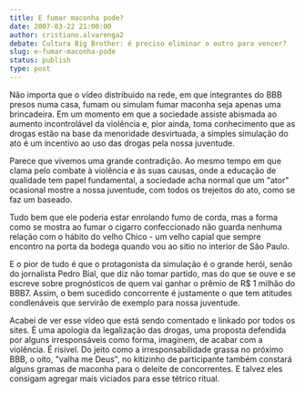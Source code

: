 ```yaml
---
title: E fumar maconha pode?
date: 2007-03-22 21:00:00
author: cristiano.alvarenga2
debate: Cultura Big Brother: é preciso eliminar o outro para vencer?
slug: e-fumar-maconha-pode
status: publish 
type: post
---
```


  

Não importa que o vídeo distribuido na rede, em que integrantes do BBB presos numa casa, fumam ou simulam fumar maconha seja apenas uma brincadeira. Em um momento em que a sociedade assiste abismada ao aumento incontrolável da violência e, pior ainda, toma conhecimento que as drogas estão na base da menoridade desvirtuada, a simples simulação do ato é um incentivo ao uso das drogas pela nossa juventude.  

  

Parece que vivemos uma grande contradição. Ao mesmo tempo em que clama pelo combate à violência e às suas causas, onde a educação de qualidade tem papel fundamental, a sociedade acha normal que um "ator" ocasional mostre a nossa juventude, com todos os trejeitos do ato, como se faz um baseado.  

  

 Tudo bem que ele poderia estar enrolando fumo de corda, mas a forma como se mostra ao fumar o cigarro confeccionado não guarda nenhuma relação com o hábito do velho Chico - um velho capial que sempre encontro na porta da bodega quando vou ao sítio no interior de São Paulo.  

  

E o pior de tudo é que o protagonista da simulação é o grande herói, senão do jornalista Pedro Bial, que diz não tomar partido, mas do que se ouve e se escreve sobre prognósticos de quem vai ganhar o prêmio de R$ 1 milhão do BBB7. Assim, o bem sucedido concorrente é justamente o que tem atitudes condlenáveis que servirão de exemplo para nossa juventude.  

  

Acabei de ver esse vídeo que está sendo comentado e linkado por todos os sites. É uma apologia da legalização das drogas, uma proposta defendida por alguns irresponsáveis como forma, imaginem, de acabar com a violência. É risível. Do jeito como a irresponsabilidade grassa no próximo BBB, o oito, "valha me Deus", no kitizinho de participante também constará alguns gramas de maconha para o deleite de concorrentes. E talvez eles consigam agregar mais viciados para esse tétrico ritual.
